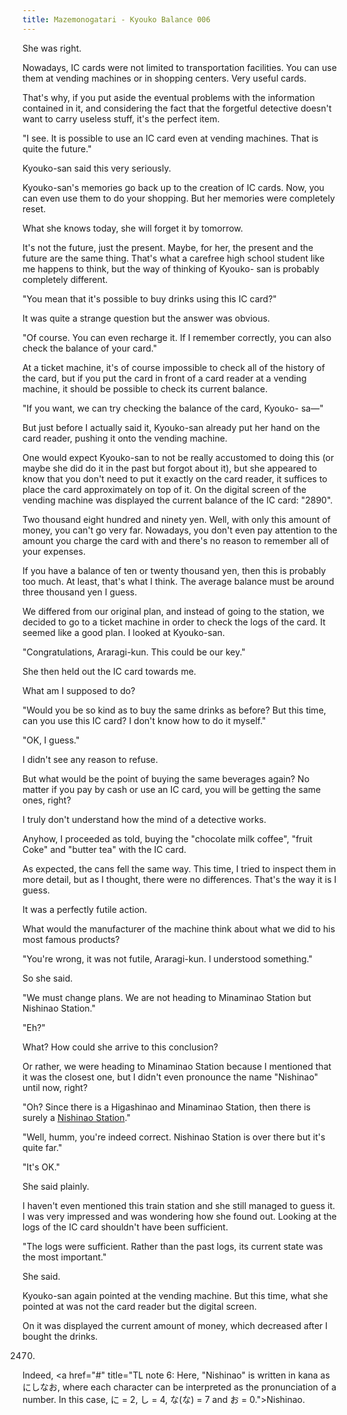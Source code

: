```yaml
---
title: Mazemonogatari - Kyouko Balance 006
---
```


She was right.

Nowadays, IC cards were not limited to transportation facilities. You can use them at vending machines or in shopping centers. Very useful cards.

That's why, if you put aside the eventual problems with the information contained in it, and considering the fact that the forgetful detective doesn't want to carry useless stuff, it's the perfect item.

"I see. It is possible to use an IC card even at vending machines. That is quite the future."

Kyouko-san said this very seriously.

Kyouko-san's memories go back up to the creation of IC cards. Now, you can even use them to do your shopping. But her memories were completely reset.

What she knows today, she will forget it by tomorrow.

It's not the future, just the present. Maybe, for her, the present and the future are the same thing. That's what a carefree high school student like me happens to think, but the way of thinking of Kyouko- san is probably completely different.

"You mean that it's possible to buy drinks using this IC card?"

It was quite a strange question but the answer was obvious.

"Of course. You can even recharge it. If I remember correctly, you can also check the balance of your card."

At a ticket machine, it's of course impossible to check all of the history of the card, but if you put the card in front of a card reader at a vending machine, it should be possible to check its current balance.

"If you want, we can try checking the balance of the card, Kyouko- sa—"

But just before I actually said it, Kyouko-san already put her hand on the card reader, pushing it onto the vending machine.

One would expect Kyouko-san to not be really accustomed to doing this (or maybe she did do it in the past but forgot about it), but she appeared to know that you don't need to put it exactly on the card reader, it suffices to place the card approximately on top of it. On the digital screen of the vending machine was displayed the current balance of the IC card: "2890".

Two thousand eight hundred and ninety yen. Well, with only this amount of money, you can't go very far. Nowadays, you don't even pay attention to the amount you charge the card with and there's no reason to remember all of your expenses.

If you have a balance of ten or twenty thousand yen, then this is probably too much. At least, that's what I think. The average balance must be around three thousand yen I guess.

We differed from our original plan, and instead of going to the station, we decided to go to a ticket machine in order to check the logs of the card. It seemed like a good plan. I looked at Kyouko-san.

"Congratulations, Araragi-kun. This could be our key."

She then held out the IC card towards me.

What am I supposed to do?

"Would you be so kind as to buy the same drinks as before? But this time, can you use this IC card? I don't know how to do it myself."

"OK, I guess."

I didn't see any reason to refuse.

But what would be the point of buying the same beverages again? No matter if you pay by cash or use an IC card, you will be getting the same ones, right?

I truly don't understand how the mind of a detective works.

Anyhow, I proceeded as told, buying the "chocolate milk coffee", "fruit Coke" and "butter tea" with the IC card.

As expected, the cans fell the same way. This time, I tried to inspect them in more detail, but as I thought, there were no differences. That's the way it is I guess.

It was a perfectly futile action.

What would the manufacturer of the machine think about what we did to his most famous products?

"You're wrong, it was not futile, Araragi-kun. I understood something."

So she said.

"We must change plans. We are not heading to Minaminao Station but Nishinao Station."

"Eh?"

What? How could she arrive to this conclusion?

Or rather, we were heading to Minaminao Station because I mentioned that it was the closest one, but I didn't even pronounce the name "Nishinao" until now, right?

"Oh? Since there is a Higashinao and Minaminao Station, then there is surely a <a href="#" title="TL note 5: This station name contains 西 (nishi, 'west'), which goes with the other two that contained 'east' and 'south' respectively.">Nishinao Station</a>."

"Well, humm, you're indeed correct. Nishinao Station is over there but it's quite far."

"It's OK."

She said plainly.


I haven't even mentioned this train station and she still managed to guess it. I was very impressed and was wondering how she found out. Looking at the logs of the IC card shouldn't have been sufficient.

"The logs were sufficient. Rather than the past logs, its current state was the most important."

She said.

Kyouko-san again pointed at the vending machine. But this time, what she pointed at was not the card reader but the digital screen.

On it was displayed the current amount of money, which decreased after I bought the drinks.

2470.

Indeed, <a href="#" title="TL note 6: Here, "Nishinao" is written in kana as にしなお, where each character can be interpreted as the pronunciation of a number. In this case, に = 2, し = 4, な(な) = 7 and お = 0.">Nishinao</a>.

